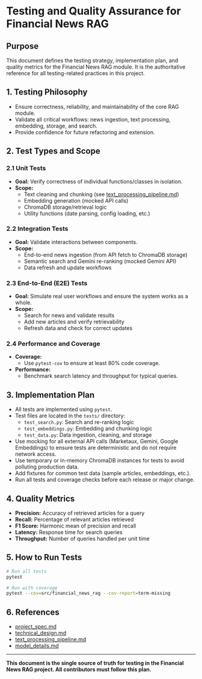 # Testing and Quality Assurance for Financial News RAG

## Purpose
This document defines the testing strategy, implementation plan, and quality metrics for the Financial News RAG module. It is the authoritative reference for all testing-related practices in this project.

## 1. Testing Philosophy
- Ensure correctness, reliability, and maintainability of the core RAG module.
- Validate all critical workflows: news ingestion, text processing, embedding, storage, and search.
- Provide confidence for future refactoring and extension.

## 2. Test Types and Scope
### 2.1 Unit Tests
- **Goal:** Verify correctness of individual functions/classes in isolation.
- **Scope:**
  - Text cleaning and chunking (see [text_processing_pipeline.md](text_processing_pipeline.md))
  - Embedding generation (mocked API calls)
  - ChromaDB storage/retrieval logic
  - Utility functions (date parsing, config loading, etc.)

### 2.2 Integration Tests
- **Goal:** Validate interactions between components.
- **Scope:**
  - End-to-end news ingestion (from API fetch to ChromaDB storage)
  - Semantic search and Gemini re-ranking (mocked Gemini API)
  - Data refresh and update workflows

### 2.3 End-to-End (E2E) Tests
- **Goal:** Simulate real user workflows and ensure the system works as a whole.
- **Scope:**
  - Search for news and validate results
  - Add new articles and verify retrievability
  - Refresh data and check for correct updates

### 2.4 Performance and Coverage
- **Coverage:**
  - Use `pytest-cov` to ensure at least 80% code coverage.
- **Performance:**
  - Benchmark search latency and throughput for typical queries.

## 3. Implementation Plan
- All tests are implemented using `pytest`.
- Test files are located in the `tests/` directory:
  - `test_search.py`: Search and re-ranking logic
  - `test_embeddings.py`: Embedding and chunking logic
  - `test_data.py`: Data ingestion, cleaning, and storage
- Use mocking for all external API calls (Marketaux, Gemini, Google Embeddings) to ensure tests are deterministic and do not require network access.
- Use temporary or in-memory ChromaDB instances for tests to avoid polluting production data.
- Add fixtures for common test data (sample articles, embeddings, etc.).
- Run all tests and coverage checks before each release or major change.

## 4. Quality Metrics
- **Precision:** Accuracy of retrieved articles for a query
- **Recall:** Percentage of relevant articles retrieved
- **F1 Score:** Harmonic mean of precision and recall
- **Latency:** Response time for search queries
- **Throughput:** Number of queries handled per unit time

## 5. How to Run Tests
```bash
# Run all tests
pytest

# Run with coverage
pytest --cov=src/financial_news_rag --cov-report=term-missing
```

## 6. References
- [project_spec.md](project_spec.md#testing-strategy)
- [technical_design.md](technical_design.md#testing)
- [text_processing_pipeline.md](text_processing_pipeline.md)
- [model_details.md](model_details.md)

---

**This document is the single source of truth for testing in the Financial News RAG project. All contributors must follow this plan.**
